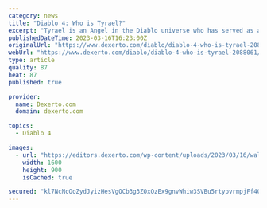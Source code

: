 ```yaml
---
category: news
title: "Diablo 4: Who is Tyrael?"
excerpt: "Tyrael is an Angel in the Diablo universe who has served as an ally to the player characters in multiple games."
publishedDateTime: 2023-03-16T16:23:00Z
originalUrl: "https://www.dexerto.com/diablo/diablo-4-who-is-tyrael-2088061/"
webUrl: "https://www.dexerto.com/diablo/diablo-4-who-is-tyrael-2088061/"
type: article
quality: 87
heat: 87
published: true

provider:
  name: Dexerto.com
  domain: dexerto.com

topics:
  - Diablo 4

images:
  - url: "https://editors.dexerto.com/wp-content/uploads/2023/03/16/wallhaven-2ejl79.jpg"
    width: 1600
    height: 900
    isCached: true

secured: "kl7NcNcOoZydJyizHesVgOCb3g3ZOxOzEx9gnvWhiw3SVBu5rtypvrmpjFf40ZtbU/1ogPo165KQUQL4OecOpO78vfrfp23Hsme47jCzui4e72JkWq/GNwSEVoiFHsV/YPNhQMgsasQ+puUBwDYmdjsj1hOlCRjhYWtKNwvSRiZQ1sErBLRhPh8he1qEI8nColnadd41pp7hhSbZUjnAxopODSv8IngEC9bMg+dzMZGH/Fx9Snpm9rS3Ma4r+h0oWFHlvJqSp09YKUa4d9umcW4XU+xoKfFVBHnw+gBmkgHVU/+LXXXy6SHB5/G7POYIjSjZuUKH6/SIfIb3Q8Q+UmJty0uZJklzvCqFOjzfI6s=;NV2VE/SNRbJASJdm6DFK1A=="
---
```



